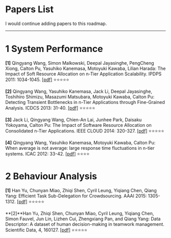 # Papers List

I would continue adding papers to this roadmap.

---------------------------------------

# 1 System Performance
**[1]** Qingyang Wang, Simon Malkowski, Deepal Jayasinghe, PengCheng Xiong, Calton Pu, Yasuhiko Kanemasa, Motoyuki Kawaba, Lilian Harada: The Impact of Soft Resource Allocation on n-Tier Application Scalability. IPDPS 2011: 1034-1045. [[pdf]](https://raw.githubusercontent.com/ZXD0328/paper/master/papers/system-performance/IPDPS-2011-The%20Impact%20of%20Soft%20Resource%20Allocation%20on%20n-Tier%20Application%20Scalability.pdf) :star::star::star::star::star:

**[2]** Qingyang Wang, Yasuhiko Kanemasa, Jack Li, Deepal Jayasinghe, Toshihiro Shimizu, Masazumi Matsubara, Motoyuki Kawaba, Calton Pu: Detecting Transient Bottlenecks in n-Tier Applications through Fine-Grained Analysis. ICDCS 2013: 31-40. [[pdf]](https://raw.githubusercontent.com/ZXD0328/paper/master/papers/system-performance/ICDCS-2013-Detecting%20Transient%20Bottlenecks%20in%20n-Tier%20Applications%20through%20Fine-Grained%20Analysis.pdf) :star::star::star::star::star:

**[3]** Jack Li, Qingyang Wang, Chien-An Lai, Junhee Park, Daisaku Yokoyama, Calton Pu:
The Impact of Software Resource Allocation on Consolidated n-Tier Applications. IEEE CLOUD 2014: 320-327. [[pdf]](https://raw.githubusercontent.com/ZXD0328/paper/master/papers/system-performance/Cloud-2014-The%20Impact%20of%20Software%20Resource%20Allocation%20on%20Consolidated%20n-Tier%20Applications.pdf) :star::star::star::star::star:

**[4]** Qingyang Wang, Yasuhiko Kanemasa, Motoyuki Kawaba, Calton Pu:
When average is not average: large response time fluctuations in n-tier systems. ICAC 2012: 33-42. [[pdf]](https://raw.githubusercontent.com/ZXD0328/paper/master/papers/system-performance/2012-ICAC-When%20Average%20is%20Not%20Average_%20Large%20Response%20Time%20Fluctuations%20in%20n-Tier%20Systems.pdf) :star::star::star::star:

# 2 Behaviour Analysis
**[1]** Han Yu, Chunyan Miao, Zhiqi Shen, Cyril Leung, Yiqiang Chen, Qiang Yang: Efficient Task Sub-Delegation for Crowdsourcing. AAAI 2015: 1305-1312. [[pdf]](https://raw.githubusercontent.com/ZXD0328/paper/master/papers/behaviour-analysis/Han%20Yu-AAAI2015-Efficient%20Task%20Sub-Delegation%20for%20Crowdsourcing.pdf) :star::star::star::star::star:

**[2]**Han Yu, Zhiqi Shen, Chunyan Miao, Cyril Leung, Yiqiang Chen, Simon Fauvel, Jun Lin, Lizhen Cui, Zhengxiang Pan, and Qiang Yang: Data Descriptor: A dataset of human decision-making in teamwork management. Scientific Data, 4, 160127. [[pdf]](https://raw.githubusercontent.com/ZXD0328/paper/master/papers/behaviour-analysis/2017-sci-A%20dataset%20of%20human%20decision-making%20in%20teamwork%20management.pdf) :star::star::star::star::star:
